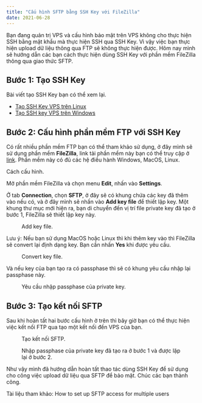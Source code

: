 ```yaml
---
title: "Cấu hình SFTP bằng SSH Key với FileZilla"
date: 2021-06-28
---
```

<!-- wp:paragraph -->
<p>Bạn đang quản trị VPS và cấu hình bảo mật trên VPS không cho thực hiện SSH bằng mật khẩu mà thực hiện SSH qua SSH Key. Vì vậy việc bạn thực hiện upload dữ liệu thông qua FTP sẽ không thực hiện được. Hôm nay mình sẽ hướng dẫn các bạn cách thực hiện dùng SSH Key với phần mềm FileZilla thông qua giao thức SFTP.</p>
<!-- /wp:paragraph -->

<!-- wp:heading -->
<h2>Bước 1: Tạo SSH Key</h2>
<!-- /wp:heading -->

<!-- wp:paragraph -->
<p>Bài viết tạo SSH Key bạn có thể xem lại.</p>
<!-- /wp:paragraph -->

<!-- wp:list -->
<ul><li><a aria-label=" (opens in a new tab)" href="" target="_blank">Tạo SSH Key VPS trên Linux</a></li><li><a aria-label=" (opens in a new tab)" href="" target="_blank">Tạo SSH key VPS trên Windows</a></li></ul>
<!-- /wp:list -->

<!-- wp:heading -->
<h2>Bước 2: Cấu hình phần mềm FTP với SSH Key</h2>
<!-- /wp:heading -->

<!-- wp:paragraph -->
<p>Có rất nhiều phần mềm FTP bạn có thể tham khảo sử dụng, ở đây mình sẽ sử dụng phần mềm <strong>FileZilla</strong>, link tải phần mềm này bạn có thể truy cập ở <a aria-label="link (opens in a new tab)" href="https://filezilla-project.org/" target="_blank" rel="noreferrer noopener" class="rank-math-link">link</a>. Phần mềm này có đủ các hệ điều hành Windows, MacOS, Linux.</p>
<!-- /wp:paragraph -->

<!-- wp:paragraph -->
<p>Cách cấu hình.</p>
<!-- /wp:paragraph -->

<!-- wp:paragraph -->
<p>Mở phần mềm FileZilla và chọn menu <strong>Edit</strong>, nhấn vào <strong>Settings</strong>.</p>
<!-- /wp:paragraph -->

<!-- wp:paragraph -->
<p>Ở tab <strong>Connection</strong>,  chọn <strong>SFTP</strong>, ở đây sẽ có khung chứa các key đã thêm vào nếu có, và ở đây mình sẽ nhấn vào <strong>Add key file</strong> để thiết lập key. Một khung thư mục mới hiện ra, bạn di chuyển đến vị trí file private key đã tạo ở bước 1, FileZilla sẽ thiết lập key này.</p>
<!-- /wp:paragraph -->

<!-- wp:image {"id":2795,"sizeSlug":"large"} -->
<figure class="wp-block-image size-large"><img src="https://thanhtam.works/wp-content/uploads/2020/12/ftp-ssh-key-1.png" alt="" class="wp-image-2795"/><figcaption>Add key file.</figcaption></figure>
<!-- /wp:image -->

<!-- wp:paragraph -->
<p>Lưu ý: Nếu bạn sử dụng MacOS hoặc Linux thì khi thêm key vào thì FileZilla sẽ convert lại định dạng key. Bạn cần nhấn <strong>Yes</strong> khi được yêu cầu.</p>
<!-- /wp:paragraph -->

<!-- wp:image {"align":"center","id":2796,"sizeSlug":"large"} -->
<div class="wp-block-image"><figure class="aligncenter size-large"><img src="https://thanhtam.works/wp-content/uploads/2020/12/ftp-ssh-key-2.png" alt="" class="wp-image-2796"/><figcaption>Convert key file.</figcaption></figure></div>
<!-- /wp:image -->

<!-- wp:paragraph -->
<p>Và nếu key của bạn tạo ra có passphase thì sẽ có khung yêu cầu nhập lại passphase này.</p>
<!-- /wp:paragraph -->

<!-- wp:image {"align":"center","id":2797,"sizeSlug":"large"} -->
<div class="wp-block-image"><figure class="aligncenter size-large"><img src="https://thanhtam.works/wp-content/uploads/2020/12/ftp-ssh-key-3.png" alt="" class="wp-image-2797"/><figcaption>Yêu cầu nhập passphase của private key.</figcaption></figure></div>
<!-- /wp:image -->

<!-- wp:heading -->
<h2>Bước 3: Tạo kết nối SFTP</h2>
<!-- /wp:heading -->

<!-- wp:paragraph -->
<p>Sau khi hoàn tất hai bước cấu hình ở trên thì bây giờ bạn có thể thực hiện việc kết nối FTP qua tạo một kết nối đến VPS của bạn.</p>
<!-- /wp:paragraph -->

<!-- wp:image {"align":"center","id":2803,"sizeSlug":"large"} -->
<div class="wp-block-image"><figure class="aligncenter size-large"><img src="https://thanhtam.works/wp-content/uploads/2020/12/ftp-ssh-key-4-1.png" alt="" class="wp-image-2803"/><figcaption>Tạo kết nối SFTP.</figcaption></figure></div>
<!-- /wp:image -->

<!-- wp:image {"align":"center","id":2801,"sizeSlug":"large"} -->
<div class="wp-block-image"><figure class="aligncenter size-large"><img src="https://thanhtam.works/wp-content/uploads/2020/12/ftp-ssh-key-5.png" alt="" class="wp-image-2801"/><figcaption>Nhập passphase của private key đã tạo ra ở bước 1 và được lặp lại ở bước 2.</figcaption></figure></div>
<!-- /wp:image -->

<!-- wp:paragraph -->
<p>Như vậy mình đã hướng dẫn hoàn tất thao tác dùng SSH Key để sử dụng cho công việc upload dữ liệu qua SFTP để bảo mật. Chúc các bạn thành công.</p>
<!-- /wp:paragraph -->

<!-- wp:paragraph -->
<p>Tài liệu tham khảo: How to set up SFTP access for multiple users</p>
<!-- /wp:paragraph -->
